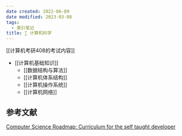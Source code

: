 ```yaml
---
date created: 2022-06-09
date modified: 2023-03-08
tags:
  - 索引笔记
title: ∑ 计算机科学
---
```


[[计算机考研408的考试内容]]

- [[计算机基础知识]]
	- [[数据结构与算法]]
	- [[计算机体系结构]]
	- [[计算机操作系统]]
	- [[计算机网络]]

## 参考文献

[Computer Science Roadmap: Curriculum for the self taught developer](https://roadmap.sh/computer-science)
